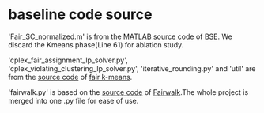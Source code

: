 # baseline code source
'Fair_SC_normalized.m' is from the [MATLAB source code](https://github.com/matthklein/fair_spectral_clustering/blob/master/Fair_SC_normalized.m) of [BSE](http://proceedings.mlr.press/v97/kleindessner19b/kleindessner19b.pdf). We discard the Kmeans phase(Line 61) for ablation study.

'cplex_fair_assignment_lp_solver.py', 'cplex_violating_clustering_lp_solver.py', 
'iterative_rounding.py' and 'util' are from the [source code](https://github.com/nicolasjulioflores/fair_algorithms_for_clustering) of [fair k-means](https://proceedings.neurips.cc/paper/2019/file/fc192b0c0d270dbf41870a63a8c76c2f-Paper.pdf).

'fairwalk.py' is based on the [source code](https://publications.cispa.saarland/2933/1/IJCAI19.pdf) of [Fairwalk](https://github.com/urielsinger/fairwalk).The whole project is merged into one .py file for ease of use.